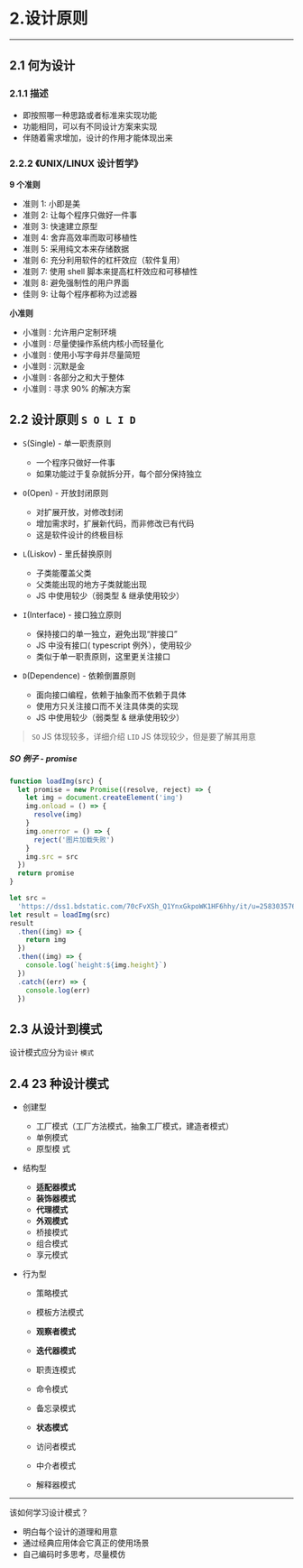 # 2.设计原则

---

## 2.1 何为设计

### 2.1.1 描述

- 即按照哪一种思路或者标准来实现功能
- 功能相同，可以有不同设计方案来实现
- 伴随着需求增加，设计的作用才能体现出来

### 2.2.2 《UNIX/LINUX 设计哲学》

**9 个准则**

- 准则 1∶ 小即是美
- 准则 2∶ 让每个程序只做好一件事
- 准则 3∶ 快速建立原型
- 准则 4∶ 舍弃高效率而取可移植性
- 准则 5∶ 采用纯文本来存储数据
- 准则 6∶ 充分利用软件的杠杆效应（软件复用）
- 准则 7∶ 使用 shell 脚本来提高杠杆效应和可移植性
- 准则 8∶ 避免强制性的用户界面
- 佳则 9∶ 让每个程序都称为过滤器

**小准则**

- 小准则 ∶ 允许用户定制环境
- 小准则 ∶ 尽量使操作系统内核小而轻量化
- 小准则 ∶ 使用小写字母并尽量简短
- 小准则 ∶ 沉默是金
- 小准则 ∶ 各部分之和大于整体
- 小准则 ∶ 寻求 90% 的解决方案

## 2.2 设计原则 `S O L I D`

- `S`(Single) - 单一职责原则

  - 一个程序只做好一件事
  - 如果功能过于复杂就拆分开，每个部分保持独立

- `O`(Open) - 开放封闭原则

  - 对扩展开放，对修改封闭
  - 增加需求时，扩展新代码，而非修改已有代码
  - 这是软件设计的终极目标

- `L`(Liskov) - 里氏替换原则

  - 子类能覆盖父类
  - 父类能出现的地方子类就能出现
  - JS 中使用较少（弱类型 & 继承使用较少）

- `I`(Interface) - 接口独立原则

  - 保持接口的单一独立，避免出现“胖接口”
  - JS 中没有接口( typescript 例外），使用较少
  - 类似于单一职责原则，这里更关注接口

- `D`(Dependence) - 依赖倒置原则

  - 面向接口编程，依赖于抽象而不依赖于具体
  - 使用方只关注接口而不关注具体类的实现
  - JS 中使用较少（弱类型 & 继承使用较少）

> `SO` JS 体现较多，详细介绍
> `LID` JS 体现较少，但是要了解其用意

##### SO 例子 - promise

```js
function loadImg(src) {
  let promise = new Promise((resolve, reject) => {
    let img = document.createElement('img')
    img.onload = () => {
      resolve(img)
    }
    img.onerror = () => {
      reject('图片加载失败')
    }
    img.src = src
  })
  return promise
}

let src =
  'https://dss1.bdstatic.com/70cFvXSh_Q1YnxGkpoWK1HF6hhy/it/u=2583035764,1571388243&fm=26&gp=0.jpg'
let result = loadImg(src)
result
  .then((img) => {
    return img
  })
  .then((img) => {
    console.log(`height:${img.height}`)
  })
  .catch((err) => {
    console.log(err)
  })
```

## 2.3 从设计到模式

设计模式应分为`设计` `模式`

## 2.4 23 种设计模式

- 创建型

  - 工厂模式（工厂方法模式，抽象工厂模式，建造者模式）
  - 单例模式
  - 原型模 式

- 结构型

  - **适配器模式**
  - **装饰器模式**
  - **代理模式**
  - **外观模式**
  - 桥接模式
  - 组合模式
  - 享元模式

- 行为型

  - 策略模式
  - 模板方法模式
  - **观察者模式**
  - **迭代器模式**
  - 职责连模式
  - 命令模式

  - 备忘录模式
  - **状态模式**
  - 访问者模式
  - 中介者模式
  - 解释器模式

---

该如何学习设计模式？

- 明白每个设计的道理和用意
- 通过经典应用体会它真正的使用场景
- 自己编码时多思考，尽量模仿
